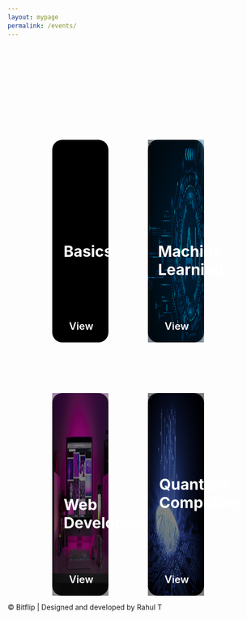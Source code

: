 ```yaml
---
layout: mypage
permalink: /events/
---
```


<style>
    .event-container{
        margin-top: 200px;
        display: grid;
        grid-template-columns: 1fr 1fr;
        max-width: 65%;
        column-gap: 50px;
        row-gap: 100px;
        margin-left: auto;
        margin-right: auto;
    }
    .event-container .box-event{
        grid-column: auto;
        width: 80%;
        height: 400px;
        border-radius: 20px;
        justify-content: center;
        position: relative;
        background-color: #000000;
        z-index: 1;
    }
    .box-event h1{
        position: absolute;
        top: 40%;
        left: 20%;
        color: #ffffff;
        font-size: 30px;
        transition: all 1s ease;
    }
    .box-event p{
        position: absolute;
        bottom: 80px;
        left: 10px;
        right: 20px;
        color: #ffffff;
        font-weight: 600;
        font-size: 20px;
        font-family: Arial, Helvetica, sans-serif;
        padding-right: 20px;
        opacity: 0;
        transition: all .5s ease;
        border-radius: 5px;
        padding: 10px 0 10px 10px;
    }
    
    .box-event i{
        position: absolute;
        bottom: 20px;
        right: 100px;
        color: #ffffff;
        font-size: 40px;
        animation: right 2s ease infinite;
    }
    .box-event img{
        position: absolute;
        top: 0;
        left: 0;
        opacity: .5;
        width: 100%;
        height: 100%;
        z-index: -1;
    }


    @keyframes right{
        0%,20%,50%,80%,100%{
            transform: translateX(0);
        }
        40%{
            transform: translateX(-30px);
        }
        60%{
            transform: translateX(-15px);
        }
    }
    .box-event a{
        position: absolute;
        right: 30px;
        bottom: 20px;
        font-size: 20px;
        color: #ffffff;
        text-decoration: none;
        font-weight: 600;
    }
    
    
    .box-event:nth-child(1){
        background-image: url('/static/images/art.jpg');
    }
    .box-event:nth-child(2) h1{
        left: 20px;
    }

    .box-event:nth-child(4) h1{
        top: 30%;
    }
    .box-event:nth-child(4):hover h1{
        left: 10px;
    }
    .box-event:hover p{
        opacity: 1;
        background-color: rgba(0,0,0,0.5);
    }
    .box-event:hover h1{
        top: 50px;
        left: 20px;
    }

    @media(max-width: 767px){
        .event-container{
            margin-top: 150px;
            display: grid;
            grid-template-columns: 1fr;
            max-width: 80%;
            row-gap: 20px;
        }
        .event-container .box-event{
            width: 100%;
        }
        .box-event h1{
            font-size: 28px;
            top: 20px;
            left: 10px;

        }
        .box-event:nth-child(4):hover h1{
            top: 20px;
            left: 10px;
        }
        .box-event p{
            font-size: 20px;
            opacity: 1;
            background-color: rgba(0,0,0,0.7);
        }
        .box-event:nth-child(odd){
            background-color: #6200ee;
        }
        .box-event:nth-child(even){
            background-color: #49aaa0;
        }
    }
</style>

<div class="event-container">
    <div class="box-event">
        <h1>Basics</h1>
        <p>Lorem ipsum, dolor sit amet consectetur adipisicing elit. Laborum fugit assumenda ipsum temporibus reprehenderit corrupti?</p>
        <i class="fa fa-angle-right"></i><a href="/common-events/">View</a>
    </div>
    <div class="box-event">
        <h1>Machine Learning</h1>
        <p>Lorem ipsum dolor, sit amet consectetur adipisicing elit. Sint laboriosam amet est id facilis veritatis.</p>>
        <i class="fa fa-angle-right"></i><a href="/machine-learning-events/">View</a>
        <img src="/static/images/ml.jpg" alt="">
    </div>
    <div class="box-event">
        <h1>Web Development</h1>
        <p>Lorem ipsum dolor sit amet consectetur, adipisicing elit. Ipsum architecto corporis eum. Aspernatur rem ipsum, voluptatibus eius </p>
        <i class="fa fa-angle-right"></i><a href="/web-dev-events/">View</a>
        <img src="/static/images/web-dev.jpeg" alt="">
    </div>
    <div class="box-event">
        <h1>Quantum Computing</h1>
        <p>Lorem ipsum dolor sit amet, consectetur adipisicing elit. Ullam consequuntur eaque tempora quae aut eos enim iusto est dolores .</p>>
        <i class="fa fa-angle-right"></i><a href="/quantum-computing-events/">View</a>
        <img src="/static/images/quantum-com.jpeg" alt="">
    </div>

</div>
<p id="footer">&copy; Bitflip | Designed and developed by Rahul T</p> 


<!-- |Date  	  |Event  	              |Time     |
|-	      |-	                  |-	    |
|26/8/2020|[Python Basics     ][a]|IEEE     |
|29/8/2020|[Games using python][b]|IEEE     |
|4/9/2020 |[Documentation     ][c]|IEEE     |
|5/9/2020 |[GIT               ][d]|IET      |
|6/9/2020 |[HTML/CSS          ][e]|ISTE     |
|7/9/2020 |[Open CV           ][f]|IET      |
|9/9/2020 |[ML 1              ][g]|ROBOCET  |
|10/9/2020|[JS                ][h]|         |
|11/9/2020|[ML 2              ][i]|ROBOCET  |
|13/9/2020|[React             ][j]|FOSS CELL|
|14/9/2020|[ML3               ][k]|ROBOCET  |
|16/9/2020|[Node              ][l]|FOSS CELL|
|17/9/2020|[Quantum Computing1][m]|COMMON   |
|18/9/2020|[Quantum Computing2][n]|COMMON   |
|20/9/2020|[Quantum Computing3][o]|COMMON   |
|22/9/2020|[Quantum Computing4][p]|COMMON   |

[a]: /events/python-basics
[b]: /events/gaming-using-python
[c]: /events/gaming-using-python
[d]: /events/gaming-using-python
[e]: /events/gaming-using-python
[f]: /events/gaming-using-python
[g]: /events/gaming-using-python
[h]: /events/gaming-using-python
[i]: /events/gaming-using-python
[j]: /events/gaming-using-python
[k]: /events/gaming-using-python
[l]: /events/gaming-using-python
[m]: /events/gaming-using-python
[n]: /events/gaming-using-python
[o]: /events/gaming-using-python
[p]: /events/gaming-using-python -->